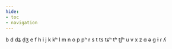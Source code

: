 ```yaml
---
hide:
- toc
- navigation
---
```

b
d
dʑ
d̠ʒ
e
f
h
i
j
k
kʰ
l
m
n
o
p
pʰ
r
s
t
ts
tɕʰ
tʰ
t̠ʃʰ
u
v
x
z
ɑ
ə
ɡ
ɨ
ɾ
ʎ
